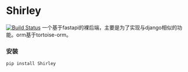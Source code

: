 # Shirley
[![Build Status](https://travis-ci.com/Chise1/Shirley.svg?branch=master)](https://travis-ci.com/Chise1/Shirley)
一个基于fastapi的裸后端，主要是为了实现与django相似的功能。orm基于tortoise-orm。

### 安装
```shell script
pip install Shirley
```
